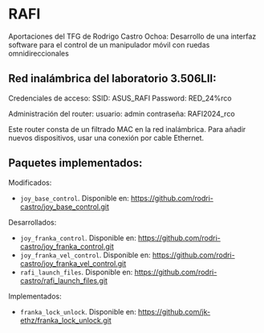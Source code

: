 # RAFI
Aportaciones del TFG de Rodrigo Castro Ochoa: Desarrollo de una interfaz software para el control de un manipulador móvil con ruedas omnidireccionales

## Red inalámbrica del laboratorio 3.506LII:
Credenciales de acceso:
SSID: ASUS_RAFI
Password: RED_24%rco

Administración del router:
usuario: admin
contraseña: RAFI2024_rco

Este router consta de un filtrado MAC en la red inalámbrica. Para añadir nuevos dispositivos, usar una conexión por cable Ethernet.

## Paquetes implementados:
Modificados:
- `joy_base_control`. Disponible en: https://github.com/rodri-castro/joy_base_control.git

Desarrollados:
- `joy_franka_control`. Disponible en: https://github.com/rodri-castro/joy_franka_control.git
- `joy_franka_vel_control`. Disponible en: https://github.com/rodri-castro/joy_franka_vel_control.git
- `rafi_launch_files`. Disponible en: https://github.com/rodri-castro/rafi_launch_files.git

Implementados:
- `franka_lock_unlock`. Disponible en: https://github.com/jk-ethz/franka_lock_unlock.git
